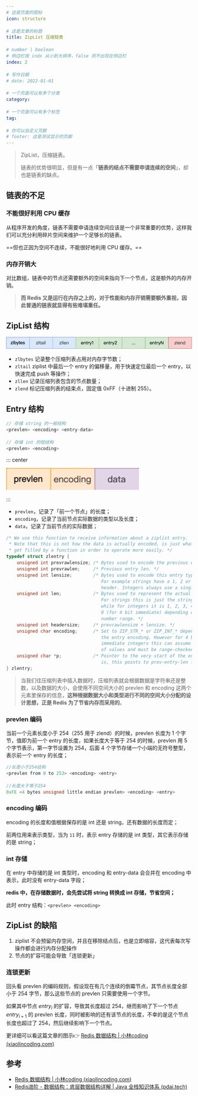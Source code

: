 ```yaml
---
# 这是页面的图标
icon: structure

# 这是文章的标题
title: ZipList 压缩链表

# number | boolean
# 侧边栏按 indx 从小到大排序，false 则不出现在侧边栏
index: 2

# 写作日期
# date: 2022-01-01

# 一个页面可以有多个分类
category: 

# 一个页面可以有多个标签
tag: 

# 你可以自定义页脚
# footer: 这是测试显示的页脚
---
```




> ZipList，压缩链表。
>
> 链表的优势很明显，但是有一点「**链表的结点不需要申请连续的空间**」，却也是链表的缺点。



## 链表的不足



### 不能很好利用 CPU 缓存

从程序开发的角度，链表不需要申请连续空间应该是一个非常重要的优势，这样我们可以充分利用碎片空间来维护一个足够长的链表。

==但也正因为空间不连续，不能很好地利用 CPU 缓存。==



### 内存开销大

对比数组，链表中的节点还需要额外的空间来指向下一个节点，这是额外的内存开销。



> **而 Redis 又是运行在内存之上的，对于性能和内存开销需要额外重视，因此普通的链表就显得有些难堪重任。**



## ZipList 结构

![img](./img/ab0b44f557f8b5bc7acb3a53d43ebfcb.png)

- `zlbytes` 记录整个压缩列表占用对内存字节数；
- `zltail` ziplist 中最后一个 entry 的偏移量，用于快速定位最后一个 entry，以快速完成 push 等操作；
- `zllen` 记录压缩列表包含的节点数量；
- `zlend` 标记压缩列表的结束点，固定值 0xFF（十进制 255）。



## Entry 结构

```c
// 存储 string 的一般结构
<prevlen> <encoding> <entry-data>

// 存储 int 的短结构 
<prevlen> <encoding>
```



::: center

![Snipaste_2022-05-14_00-02-51](./img/Snipaste_2022-05-14_00-02-51.jpg)

:::

- `prevlen`，记录了「前一个节点」的长度；
- `encoding`，记录了当前节点实际数据的类型以及长度；
- `data`，记录了当前节点的实际数据；



```c
/* We use this function to receive information about a ziplist entry.
 * Note that this is not how the data is actually encoded, is just what we
 * get filled by a function in order to operate more easily. */
typedef struct zlentry {
    unsigned int prevrawlensize; /* Bytes used to encode the previous entry len*/
    unsigned int prevrawlen;     /* Previous entry len. */
    unsigned int lensize;        /* Bytes used to encode this entry type/len.
                                    For example strings have a 1, 2 or 5 bytes
                                    header. Integers always use a single byte.*/
    unsigned int len;            /* Bytes used to represent the actual entry.
                                    For strings this is just the string length
                                    while for integers it is 1, 2, 3, 4, 8 or
                                    0 (for 4 bit immediate) depending on the
                                    number range. */
    unsigned int headersize;     /* prevrawlensize + lensize. */
    unsigned char encoding;      /* Set to ZIP_STR_* or ZIP_INT_* depending on
                                    the entry encoding. However for 4 bits
                                    immediate integers this can assume a range
                                    of values and must be range-checked. */
    unsigned char *p;            /* Pointer to the very start of the entry, that
                                    is, this points to prev-entry-len field. */
} zlentry;
```

> 当我们往压缩列表中插入数据时，压缩列表就会根据数据是字符串还是整数，以及数据的大小，会使用不同空间大小的 prevlen 和 encoding 这两个元素里保存的信息，**这种根据数据大小和类型进行不同的空间大小分配的设计思想，正是 Redis 为了节省内存而采用的**。



### prevlen 编码

当前一个元素长度小于 254（255 用于 zlend）的时候，prevlen 长度为 1 个字节，值即为前一个 entry 的长度，如果长度大于等于 254 的时候，prevlen 用 5 个字节表示，第一字节设置为 254，后面 4 个字节存储一个小端的无符号整型，表示前一个 entry 的长度；

```c
//长度小于254结构
<prevlen from 0 to 253> <encoding> <entry>

//长度大于等于254
0xFE <4 bytes unsigned little endian prevlen> <encoding> <entry>
```



### encoding 编码

encoding 的长度和值根据保存的是 int 还是 string，还有数据的长度而定；

前两位用来表示类型，当为 `11` 时，表示 entry 存储的是 int 类型，其它表示存储的是 string；



### int 存储

在 entry 中存储的是 int 类型时，encoding 和 entry-data 会合并在 encoding 中表示，此时没有 entry-data 字段；

**redis 中，在存储数据时，会先尝试将 string 转换成 int 存储，节省空间；**

此时 entry 结构：`<prevlen> <encoding>`



## ZipList 的缺陷

1. ziplist 不会预留内存空间，并且在移除结点后，也是立即缩容，这代表每次写操作都会进行内存分配操作
2. 节点的扩容可能会导致「连锁更新」



### 连锁更新

回头看 prevlen 的编码规则，假设现在有几个连续的倒霉节点，其节点长度全部小于 254 字节，那么这些节点的 prevlen 只需要使用一个字节。

如果其中节点 $entry_i$ 的扩容，导致其长度超过 254，继而影响了下一个节点 $entry_{i + 1}$ 的 prevlen 长度，同时被影响的还有该节点的长度，不幸的是这个节点长度也超过了 254，然后继续影响下一个节点。

 更详细可以看这篇文章的图示👉 [Redis 数据结构 | 小林coding (xiaolincoding.com)](https://xiaolincoding.com/redis/data_struct/data_struct.html#连锁更新)



## 参考

- [Redis 数据结构 | 小林coding (xiaolincoding.com)](https://xiaolincoding.com/redis/data_struct/data_struct.html#链表)
- [Redis进阶 - 数据结构：底层数据结构详解 | Java 全栈知识体系 (pdai.tech)](https://pdai.tech/md/db/nosql-redis/db-redis-x-redis-ds.html#压缩列表---ziplist)
